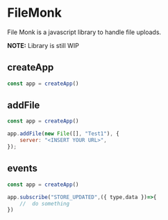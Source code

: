 # FileMonk

File Monk is a javascript library to handle file uploads.

**NOTE:** Library is still WIP

## createApp

```js
const app = createApp()
```

## addFile

```js
const app = createApp()

app.addFile(new File([], "Test1"), {
    server: "<INSERT YOUR URL>",
});
```

## events

```js
const app = createApp()

app.subscribe("STORE_UPDATED",({ type,data })=>{
    //  do something
})
```